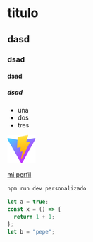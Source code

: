 # titulo

## dasd

### dsad

#### dsad

##### dsad

- una
- dos
- tres

![](/public/vite.svg)

[mi perfil](htt:/dsadasd.com)

```
npm run dev personalizado
```

```javascript
let a = true;
const x = () => {
  return 1 + 1;
};
let b = "pepe";
```
